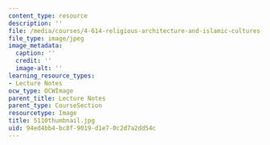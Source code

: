 ```yaml
---
content_type: resource
description: ''
file: /media/courses/4-614-religious-architecture-and-islamic-cultures-fall-2002/94ed4bb4bc8f9019d1e70c2d7a2dd54c_5110thumbnail.jpg
file_type: image/jpeg
image_metadata:
  caption: ''
  credit: ''
  image-alt: ''
learning_resource_types:
- Lecture Notes
ocw_type: OCWImage
parent_title: Lecture Notes
parent_type: CourseSection
resourcetype: Image
title: 5110thumbnail.jpg
uid: 94ed4bb4-bc8f-9019-d1e7-0c2d7a2dd54c
---
```

